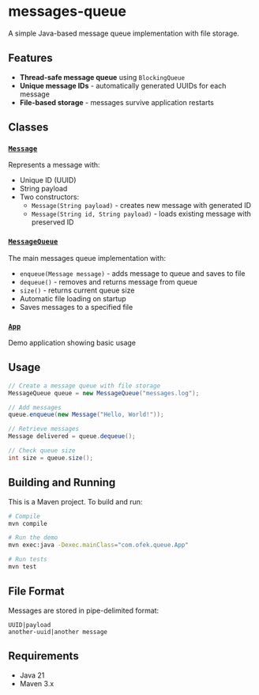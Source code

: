 # messages-queue

A simple Java-based message queue implementation with file storage.

## Features

- **Thread-safe message queue** using `BlockingQueue`
- **Unique message IDs** - automatically generated UUIDs for each message
- **File-based storage** - messages survive application restarts

## Classes

### [`Message`](src/main/java/com/ofek/queue/Message.java)

Represents a message with:

- Unique ID (UUID)
- String payload
- Two constructors:
  - `Message(String payload)` - creates new message with generated ID
  - `Message(String id, String payload)` - loads existing message with preserved ID

### [`MessageQueue`](src/main/java/com/ofek/queue/MessageQueue.java)

The main messages queue implementation with:

- `enqueue(Message message)` - adds message to queue and saves to file
- `dequeue()` - removes and returns message from queue
- `size()` - returns current queue size
- Automatic file loading on startup
- Saves messages to a specified file

### [`App`](src/main/java/com/ofek/queue/App.java)

Demo application showing basic usage

## Usage

```java
// Create a message queue with file storage
MessageQueue queue = new MessageQueue("messages.log");

// Add messages
queue.enqueue(new Message("Hello, World!"));

// Retrieve messages
Message delivered = queue.dequeue();

// Check queue size
int size = queue.size();
```

## Building and Running

This is a Maven project. To build and run:

```bash
# Compile
mvn compile

# Run the demo
mvn exec:java -Dexec.mainClass="com.ofek.queue.App"

# Run tests
mvn test
```

## File Format

Messages are stored in pipe-delimited format:

```
UUID|payload
another-uuid|another message
```

## Requirements

- Java 21
- Maven 3.x
